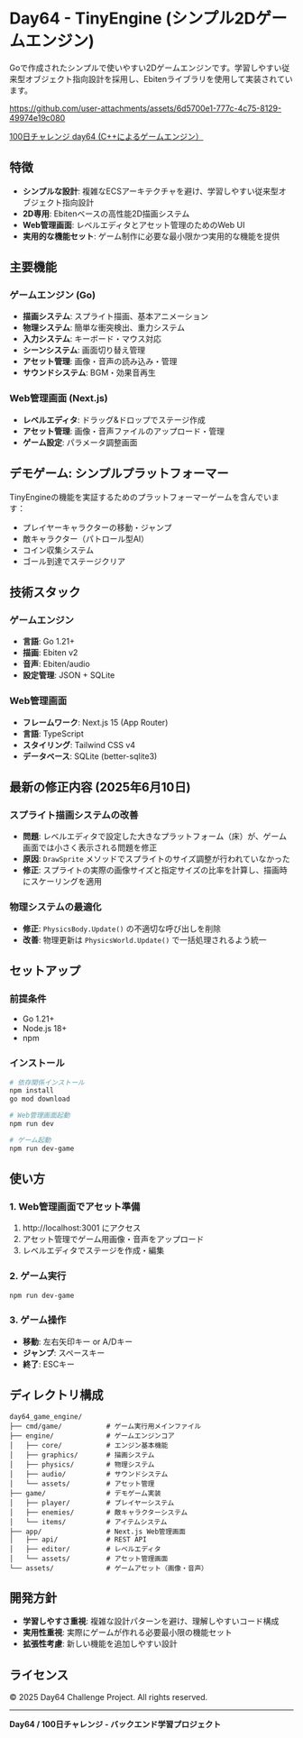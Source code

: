# Day64 - TinyEngine (シンプル2Dゲームエンジン)

Goで作成されたシンプルで使いやすい2Dゲームエンジンです。学習しやすい従来型オブジェクト指向設計を採用し、Ebitenライブラリを使用して実装されています。

https://github.com/user-attachments/assets/6d5700e1-777c-4c75-8129-49974e19c080

[100日チャレンジ day64 (C++によるゲームエンジン）](https://zenn.dev/gin_nazo/scraps/e1f58b63e4d0e7)

## 特徴

- **シンプルな設計**: 複雑なECSアーキテクチャを避け、学習しやすい従来型オブジェクト指向設計
- **2D専用**: Ebitenベースの高性能2D描画システム
- **Web管理画面**: レベルエディタとアセット管理のためのWeb UI
- **実用的な機能セット**: ゲーム制作に必要な最小限かつ実用的な機能を提供

## 主要機能

### ゲームエンジン (Go)
- **描画システム**: スプライト描画、基本アニメーション
- **物理システム**: 簡単な衝突検出、重力システム  
- **入力システム**: キーボード・マウス対応
- **シーンシステム**: 画面切り替え管理
- **アセット管理**: 画像・音声の読み込み・管理
- **サウンドシステム**: BGM・効果音再生

### Web管理画面 (Next.js)
- **レベルエディタ**: ドラッグ&ドロップでステージ作成
- **アセット管理**: 画像・音声ファイルのアップロード・管理
- **ゲーム設定**: パラメータ調整画面

## デモゲーム: シンプルプラットフォーマー

TinyEngineの機能を実証するためのプラットフォーマーゲームを含んでいます：

- プレイヤーキャラクターの移動・ジャンプ
- 敵キャラクター（パトロール型AI）
- コイン収集システム
- ゴール到達でステージクリア

## 技術スタック

### ゲームエンジン
- **言語**: Go 1.21+
- **描画**: Ebiten v2
- **音声**: Ebiten/audio
- **設定管理**: JSON + SQLite

### Web管理画面  
- **フレームワーク**: Next.js 15 (App Router)
- **言語**: TypeScript
- **スタイリング**: Tailwind CSS v4
- **データベース**: SQLite (better-sqlite3)

## 最新の修正内容 (2025年6月10日)

### スプライト描画システムの改善
- **問題**: レベルエディタで設定した大きなプラットフォーム（床）が、ゲーム画面では小さく表示される問題を修正
- **原因**: `DrawSprite` メソッドでスプライトのサイズ調整が行われていなかった
- **修正**: スプライトの実際の画像サイズと指定サイズの比率を計算し、描画時にスケーリングを適用

### 物理システムの最適化  
- **修正**: `PhysicsBody.Update()` の不適切な呼び出しを削除
- **改善**: 物理更新は `PhysicsWorld.Update()` で一括処理されるよう統一

## セットアップ

### 前提条件
- Go 1.21+
- Node.js 18+
- npm

### インストール

```bash
# 依存関係インストール
npm install
go mod download

# Web管理画面起動
npm run dev

# ゲーム起動  
npm run dev-game
```

## 使い方

### 1. Web管理画面でアセット準備
1. http://localhost:3001 にアクセス
2. アセット管理でゲーム用画像・音声をアップロード
3. レベルエディタでステージを作成・編集

### 2. ゲーム実行
```bash
npm run dev-game
```

### 3. ゲーム操作
- **移動**: 左右矢印キー or A/Dキー
- **ジャンプ**: スペースキー
- **終了**: ESCキー

## ディレクトリ構成

```
day64_game_engine/
├── cmd/game/           # ゲーム実行用メインファイル
├── engine/             # ゲームエンジンコア
│   ├── core/           # エンジン基本機能
│   ├── graphics/       # 描画システム
│   ├── physics/        # 物理システム  
│   ├── audio/          # サウンドシステム
│   └── assets/         # アセット管理
├── game/               # デモゲーム実装
│   ├── player/         # プレイヤーシステム
│   ├── enemies/        # 敵キャラクターシステム
│   └── items/          # アイテムシステム
├── app/                # Next.js Web管理画面
│   ├── api/            # REST API
│   ├── editor/         # レベルエディタ
│   └── assets/         # アセット管理画面
└── assets/             # ゲームアセット（画像・音声）
```

## 開発方針

- **学習しやすさ重視**: 複雑な設計パターンを避け、理解しやすいコード構成
- **実用性重視**: 実際にゲームが作れる必要最小限の機能セット
- **拡張性考慮**: 新しい機能を追加しやすい設計

## ライセンス

© 2025 Day64 Challenge Project. All rights reserved.

---

**Day64 / 100日チャレンジ - バックエンド学習プロジェクト**
